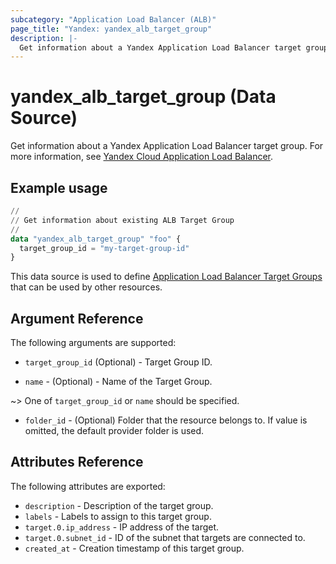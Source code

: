 ```yaml
---
subcategory: "Application Load Balancer (ALB)"
page_title: "Yandex: yandex_alb_target_group"
description: |-
  Get information about a Yandex Application Load Balancer target group.
---
```


# yandex_alb_target_group (Data Source)

Get information about a Yandex Application Load Balancer target group. For more information, see [Yandex Cloud Application Load Balancer](https://yandex.cloud/docs/application-load-balancer/quickstart).

## Example usage

```terraform
//
// Get information about existing ALB Target Group
//
data "yandex_alb_target_group" "foo" {
  target_group_id = "my-target-group-id"
}
```

This data source is used to define [Application Load Balancer Target Groups](https://yandex.cloud/docs/application-load-balancer/concepts/target-group) that can be used by other resources.

## Argument Reference

The following arguments are supported:

* `target_group_id` (Optional) - Target Group ID.

* `name` - (Optional) - Name of the Target Group.

~> One of `target_group_id` or `name` should be specified.

* `folder_id` - (Optional) Folder that the resource belongs to. If value is omitted, the default provider folder is used.

## Attributes Reference

The following attributes are exported:

* `description` - Description of the target group.
* `labels` - Labels to assign to this target group.
* `target.0.ip_address` - IP address of the target.
* `target.0.subnet_id` - ID of the subnet that targets are connected to.
* `created_at` - Creation timestamp of this target group.
